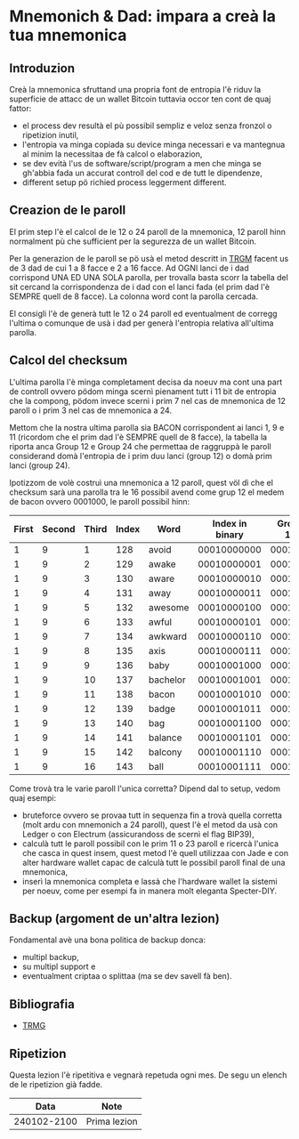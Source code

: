 # Mnemonich & Dad: impara a creà la tua mnemonica 

## Introduzion
Creà la mnemonica sfruttand una propria font de entropia l'è riduv la superficie de attacc de un wallet Bitcoin tuttavia occor ten cont de quaj fattor:

- el process dev resultà el pù possibil sempliz e veloz senza fronzol o ripetizion inutil,
- l'entropia va minga copiada su device minga necessari e va mantegnua al minim la necessitaa de fà calcol o elaborazion,
- se dev evità l'us de software/script/program a men che minga se gh'abbia fada un accurat controll del cod e de tutt le dipendenze,
- different setup pö richied process leggerment different.

## Creazion de le paroll
El prim step l'è el calcol de le 12 o 24 paroll de la mnemonica, 12 paroll hinn normalment pù che sufficient per la segurezza de un wallet Bitcoin.

Per la generazion de le paroll se pö usà el metod descritt in [TRGM](https://github.com/valerio-vaccaro/TRMG) facent us de 3 dad de cui 1 a 8 facce e 2 a 16 facce. Ad OGNI lanci de i dad corrispond UNA ED UNA SOLA parolla, per trovalla basta scorr la tabella del sit cercand la corrispondenza de i dad con el lanci fada (el prim dad l'è SEMPRE quell de 8 facce). La colonna word cont la parolla cercada. 

El consigli l'è de generà tutt le 12 o 24 paroll ed eventualment de corregg l'ultima o comunque de usà i dad per generà l'entropia relativa all'ultima parolla.

## Calcol del checksum
L'ultima parolla l'è minga completament decisa da noeuv ma cont una part de controll ovvero pödom minga scernì pienament tutt i 11 bit de entropia che la compong, pödom invece scernì i prim 7 nel cas de mnemonica de 12 paroll o i prim 3 nel cas de mnemonica a 24.

Mettom che la nostra ultima parolla sia BACON corrispondent ai lanci 1, 9 e 11 (ricordom che el prim dad l'è SEMPRE quell de 8 facce), la tabella la riporta anca Group 12 e Group 24 che permettaa de raggruppà le paroll considerand domà l'entropia de i prim duu lanci (group 12) o domà prim lanci (group 24).

Ipotizzom de volè costruì una mnemonica a 12 paroll, quest völ dì che el checksum sarà una parolla tra le 16 possibil avend come grup 12 el medem de bacon ovvero 0001000, le paroll possibil hinn:

|First|Second|Third|Index|Word	|Index in binary|Group 12	|Group 24|
|---|---|---|-------|-----------|---------------|-----------|---|
|1  |9	|1	|128	|avoid	    |00010000000	|0001000	|000|
|1  |9	|2	|129	|awake	    |00010000001	|0001000	|000|
|1  |9	|3	|130	|aware	    |00010000010	|0001000	|000|
|1  |9	|4	|131	|away	    |00010000011	|0001000	|000|
|1  |9	|5	|132	|awesome	|00010000100	|0001000	|000|
|1  |9	|6	|133	|awful	    |00010000101	|0001000	|000|
|1  |9	|7	|134	|awkward	|00010000110	|0001000	|000|
|1  |9	|8	|135	|axis	    |00010000111	|0001000	|000|
|1  |9	|9	|136	|baby	    |00010001000	|0001000	|000|
|1  |9	|10	|137	|bachelor	|00010001001	|0001000	|000|
|1  |9	|11	|138	|bacon	    |00010001010	|0001000	|000|
|1  |9	|12	|139	|badge	    |00010001011	|0001000	|000|
|1  |9	|13	|140	|bag    	|00010001100	|0001000	|000|
|1  |9	|14	|141	|balance	|00010001101	|0001000	|000|
|1  |9	|15	|142	|balcony	|00010001110	|0001000	|000|
|1  |9	|16	|143	|ball   	|00010001111	|0001000	|000|

Come trovà tra le varie paroll l'unica corretta? Dipend dal to setup, vedom quaj esempi:

- bruteforce ovvero se provaa tutt in sequenza fin a trovà quella corretta (molt ardu con mnemonich a 24 paroll), quest l'è el metod da usà con Ledger o con Electrum (assicurandoss de scernì el flag BIP39),
- calculà tutt le paroll possibil con le prim 11 o 23 paroll e ricercà l'unica che casca in quest insem, quest metod l'è quell utilizzaa con Jade e con alter hardware wallet capac de calculà tutt le possibil paroll final de una mnemonica,
- inserì la mnemonica completa e lassà che l'hardware wallet la sistemi per noeuv, come per esempi fa in manera molt eleganta Specter-DIY.

## Backup (argoment de un'altra lezion)
Fondamental avè una bona politica de backup donca:
- multipl backup,
- su multipl support e
- eventualment criptaa o splittaa (ma se dev savell fà ben).

## Bibliografia

- [TRMG](https://github.com/valerio-vaccaro/TRMG)

## Ripetizion
Questa lezion l'è ripetitiva e vegnarà repetuda ogni mes. De segu un elench de le ripetizion già fadde.

| Data        | Note                                           |
|-------------|------------------------------------------------|
| 240102-2100 | Prima lezion                                  | 